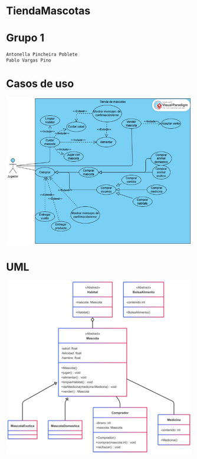 # TiendaMascotas

# Grupo 1
    Antonella Pincheira Poblete
    Pablo Vargas Pino
# Casos de uso
![img.png](casos.png)

# UML 
![img.png](UML.png)